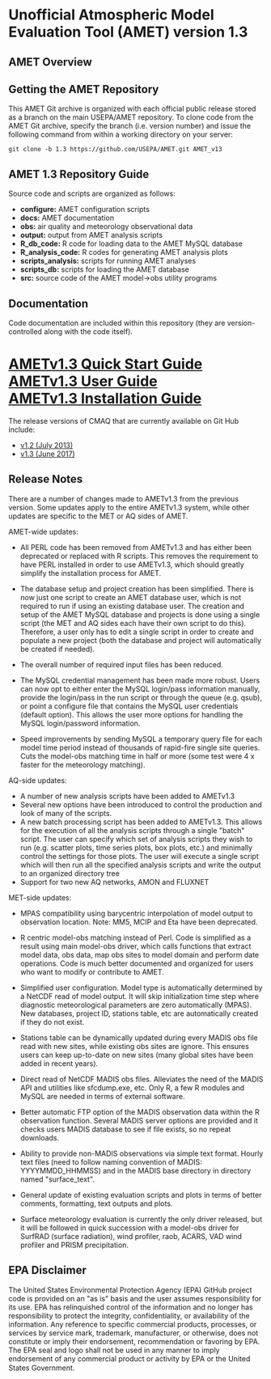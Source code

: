 
Unofficial Atmospheric Model Evaluation Tool (AMET) version 1.3
=======


## AMET Overview

## Getting the AMET Repository
This AMET Git archive is organized with each official public release stored as a branch on the main USEPA/AMET repository.
To clone code from the AMET Git archive, specify the branch (i.e. version number) and issue the following command from within
a working directory on your server:
```
git clone -b 1.3 https://github.com/USEPA/AMET.git AMET_v13
```


## AMET 1.3 Repository Guide
Source code and scripts are organized as follows:
* **configure:** AMET configuration scripts
* **docs:** AMET documentation
* **obs:** air quality and meteorology observational data
* **output:** output from AMET analysis scripts
* **R_db_code:** R code for loading data to the AMET MySQL database
* **R_analysis_code:** R codes for generating AMET analysis plots
* **scripts_analysis:** scripts for running AMET analyses
* **scripts_db:** scripts for loading the AMET database
* **src:** source code of the AMET model->obs utility programs

## Documentation
Code documentation are included within this repository (they are version-controlled along with the code itself).  

[AMETv1.3 Quick Start Guide](docs/AMET_QuickStart_Guide_v13.md)   
[AMETv1.3 User Guide](docs/AMET_Users_Guide_v1.md)   
[AMETv1.3 Installation Guide](docs/AMET_Install_Guide_v13.md )   
=======

The release versions of CMAQ that are currently available on Git Hub include:

* [v1.2 (July 2013)](https://github.com/USEPA/AMET/tree/1.2)
* [v1.3 (June 2017)](https://github.com/USEPA/AMET/tree/1.3)

## Release Notes
There are a number of changes made to AMETv1.3 from the previous version. Some updates apply to the entire AMETv1.3 system, while other updates are specific to the MET or AQ sides of AMET.

AMET-wide updates:
   - All PERL code has been removed from AMETv1.3 and has either been deprecated or replaced with R scripts. This removes the requirement to have PERL installed in order to use AMETv1.3, which should greatly simplify the installation process for AMET.
   - The database setup and project creation has been simplified. There is now just one script to create an AMET database user, which is not required to run if using an existing database user. The creation and setup of the AMET MySQL database and projects is done using a single script (the MET and AQ sides each have their own script to do this). Therefore, a user only has to edit a single script in order to create and populate a new project (both the database and project will automatically be created if needed).
   - The overall number of required input files has been reduced. 
   - The MySQL credential management has been made more robust. Users can now opt to either enter the MySQL login/pass information manually, provide the login/pass in the run script or through the queue (e.g. qsub), or point a configure file that contains the MySQL user credentials (default option). This allows the user more options for handling the MySQL login/password information.
   
   - Speed improvements by sending MySQL a temporary query file for each model time period instead of thousands of rapid-fire single site queries. Cuts the model-obs matching time in half or more (some test were 4 x faster for the meteorology matching).




AQ-side updates:
   - A number of new analysis scripts have been added to AMETv1.3
   - Several new options have been introduced to control the production and look of many of the scripts.
   - A new batch processing script has been added to AMETv1.3. This allows for the execution of all the analysis scripts through a single "batch" script. The user can specify which set of analysis scripts they wish to run (e.g. scatter plots, time series plots, box plots, etc.) and minimally control the settings for those plots. The user will execute a single script which will then run all the specified analysis scripts and write the output to an organized directory tree
   - Support for two new AQ networks, AMON and FLUXNET

MET-side updates:

- MPAS compatibility using barycentric interpolation of model output to observation location. Note: MM5, MCIP and Eta have been deprecated.

- R centric model-obs matching instead of Perl. Code is simplified as a result using main model-obs driver, which calls functions that extract model data, obs data, map obs sites to model domain and perform date operations. Code is much better documented and organized for users who want to modify or contribute to AMET.

- Simplified user configuration. Model type is automatically determined by a NetCDF read of model output. It will skip initialization time step where diagnostic meteorological parameters are zero automatically (MPAS). New databases, project ID, stations table, etc are automatically created if they do not exist.

- Stations table can be dynamically updated during every MADIS obs file read with new sites, while existing obs sites are ignore. This ensures users can keep up-to-date on new sites (many global sites have been added in recent years).

- Direct read of NetCDF MADIS obs files. Alleviates the need of the MADIS API and utilities like sfcdump.exe, etc. Only R, a few R modules and MySQL are needed in terms of external software.

- Better automatic FTP option of the MADIS observation data within the R observation function. Several MADIS server options are provided and it checks users MADIS database to see if file exists, so no repeat downloads.

- Ability to provide non-MADIS observations via simple text format. Hourly text files (need to follow naming convention of MADIS: YYYYMMDD_HHMMSS) and in the MADIS base directory in directory named "surface_text".

- General update of existing evaluation scripts and plots in terms of better comments, formatting, text outputs and plots.

- Surface meteorology evaluation is currently the only driver released, but it will be followed in quick succession with a model-obs driver for SurfRAD (surface radiation), wind profiler, raob, ACARS, VAD wind profiler and PRISM precipitation.
   
   
## EPA Disclaimer
The United States Environmental Protection Agency (EPA) GitHub project code is provided on an "as is" basis and the user assumes responsibility for its use. EPA has relinquished control of the information and no longer has responsibility to protect the integrity, confidentiality, or availability of the information. Any reference to specific commercial products, processes, or services by service mark, trademark, manufacturer, or otherwise, does not constitute or imply their endorsement, recommendation or favoring by EPA. The EPA seal and logo shall not be used in any manner to imply endorsement of any commercial product or activity by EPA or the United States Government.    [<img src="https://licensebuttons.net/p/mark/1.0/88x31.png" width="50" height="15">](https://creativecommons.org/publicdomain/zero/1.0/)
